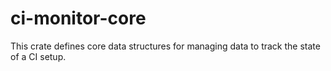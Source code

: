 # ci-monitor-core

This crate defines core data structures for managing data to track the state of
a CI setup.
